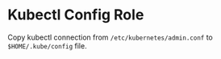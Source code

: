 # Kubectl Config Role

Copy kubectl connection from `/etc/kubernetes/admin.conf` to `$HOME/.kube/config` file.